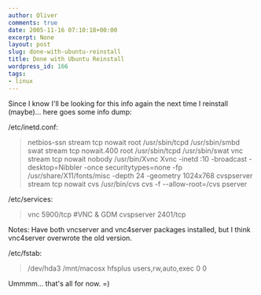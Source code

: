 ```yaml
---
author: Oliver
comments: true
date: 2005-11-16 07:10:18+00:00
excerpt: None
layout: post
slug: done-with-ubuntu-reinstall
title: Done with Ubuntu Reinstall
wordpress_id: 166
tags:
- linux
---
```


Since I know I'll be looking for this info again the next time I reinstall (maybe)... here goes some info dump:

/etc/inetd.conf:
<blockquote>netbios-ssn     stream  tcp     nowait  root    /usr/sbin/tcpd  /usr/sbin/smbd
swat            stream  tcp     nowait.400      root    /usr/sbin/tcpd  /usr/sbin/swat
vnc     stream  tcp     nowait  nobody  /usr/bin/Xvnc Xvnc -inetd :10 -broadcast -desktop=Nibbler -once securitytypes=none -fp /usr/share/X11/fonts/misc -depth 24 -geometry 1024x768
cvspserver      stream  tcp     nowait  cvs     /usr/bin/cvs cvs -f --allow-root=/cvs pserver</blockquote>

/etc/services:
<blockquote>vnc             5900/tcp #VNC &amp; GDM
cvspserver      2401/tcp</blockquote>

Notes: Have both vncserver and vnc4server packages installed, but I think vnc4server overwrote the old version.

/etc/fstab:
<blockquote>/dev/hda3       /mnt/macosx     hfsplus users,rw,auto,exec      0 0</blockquote>

Ummmm... that's all for now. =)